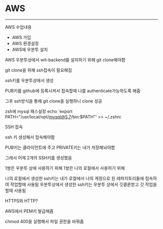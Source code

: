 # AWS

___

AWS 수업내용

- AWS 가입
- AWS 환경설정
- AWS에 우분투 설치

AWS 우분투상에서 wit-backend를 설치하기 위해 git clone해야함

git clone을 위해 ssh접속이 필요해짐

ssh키를 우분투상에서 생성

PUB키를 github에 등록시켜서 접속할때 나를 authenticate가능하도록 해줌

그후 ssh방식을 통해 git clone을 실행하니 clone 성공

zsh에 mysql 패스설정
echo 'export PATH="/usr/local/opt/mysql@5.7/bin:$PATH"' >> ~/.zshrc


SSH 접속

ssh 키 생성해서 접속해야함

PUB키는 클라이언트에 주고
PRIVATE키는 내가 저장해놔야함

그래서 어제 2개의 SSH키를 생성했음

1쌍은 우분투 상에 사용하기 위해
1쌍은 나의 로컬에서 사용하기 위해

나의 로컬에서 생성한 ssh키는 내가 로컬에서 나의 계정으로 된 레파지토리들에 접속하여 작업할때 사용됨
우분투상에서 생성한 ssh키는 우분투 상에서 깃클론받고 깃 작업을 할때 사용됨

HTTPS와 HTTP?

AWS에서 PEM키 발급해줌

chmod 400을 실행해서 파일 권한을 바꿔줌
